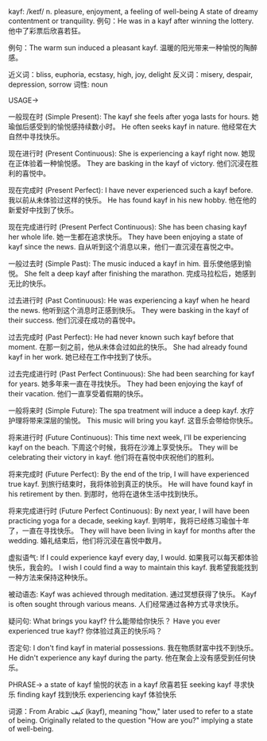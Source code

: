 kayf: /keɪf/
n.
pleasure, enjoyment, a feeling of well-being
A state of dreamy contentment or tranquility.
例句：He was in a kayf after winning the lottery. 他中了彩票后欣喜若狂。

例句：The warm sun induced a pleasant kayf. 温暖的阳光带来一种愉悦的陶醉感。

近义词：bliss, euphoria, ecstasy, high, joy, delight
反义词：misery, despair, depression, sorrow
词性: noun


USAGE->

一般现在时 (Simple Present):
The kayf she feels after yoga lasts for hours.  她瑜伽后感受到的愉悦感持续数小时。
He often seeks kayf in nature. 他经常在大自然中寻找快乐。


现在进行时 (Present Continuous):
She is experiencing a kayf right now. 她现在正体验着一种愉悦感。
They are basking in the kayf of victory. 他们沉浸在胜利的喜悦中。


现在完成时 (Present Perfect):
I have never experienced such a kayf before. 我以前从未体验过这样的快乐。
He has found kayf in his new hobby. 他在他的新爱好中找到了快乐。


现在完成进行时 (Present Perfect Continuous):
She has been chasing kayf her whole life. 她一生都在追求快乐。
They have been enjoying a state of kayf since the news.  自从听到这个消息以来，他们一直沉浸在喜悦之中。


一般过去时 (Simple Past):
The music induced a kayf in him. 音乐使他感到愉悦。
She felt a deep kayf after finishing the marathon. 完成马拉松后，她感到无比的快乐。


过去进行时 (Past Continuous):
He was experiencing a kayf when he heard the news. 他听到这个消息时正感到快乐。
They were basking in the kayf of their success. 他们沉浸在成功的喜悦中。


过去完成时 (Past Perfect):
He had never known such kayf before that moment. 在那一刻之前，他从未体会过如此的快乐。
She had already found kayf in her work. 她已经在工作中找到了快乐。


过去完成进行时 (Past Perfect Continuous):
She had been searching for kayf for years. 她多年来一直在寻找快乐。
They had been enjoying the kayf of their vacation. 他们一直享受着假期的快乐。


一般将来时 (Simple Future):
The spa treatment will induce a deep kayf.  水疗护理将带来深层的愉悦。
This music will bring you kayf. 这音乐会带给你快乐。


将来进行时 (Future Continuous):
This time next week, I'll be experiencing kayf on the beach. 下周这个时候，我将在沙滩上享受快乐。
They will be celebrating their victory in kayf. 他们将在喜悦中庆祝他们的胜利。


将来完成时 (Future Perfect):
By the end of the trip, I will have experienced true kayf. 到旅行结束时，我将体验到真正的快乐。
He will have found kayf in his retirement by then. 到那时，他将在退休生活中找到快乐。


将来完成进行时 (Future Perfect Continuous):
By next year, I will have been practicing yoga for a decade, seeking kayf. 到明年，我将已经练习瑜伽十年了，一直在寻找快乐。
They will have been living in kayf for months after the wedding. 婚礼结束后，他们将沉浸在喜悦中数月。


虚拟语气:
If I could experience kayf every day, I would. 如果我可以每天都体验快乐，我会的。
I wish I could find a way to maintain this kayf. 我希望我能找到一种方法来保持这种快乐。


被动语态:
Kayf was achieved through meditation. 通过冥想获得了快乐。
Kayf is often sought through various means. 人们经常通过各种方式寻求快乐。


疑问句:
What brings you kayf? 什么能带给你快乐？
Have you ever experienced true kayf? 你体验过真正的快乐吗？


否定句:
I don't find kayf in material possessions. 我在物质财富中找不到快乐。
He didn't experience any kayf during the party. 他在聚会上没有感受到任何快乐。




PHRASE->
a state of kayf  愉悦的状态
in a kayf  欣喜若狂
seeking kayf  寻求快乐
finding kayf  找到快乐
experiencing kayf  体验快乐

词源：From Arabic كيف (kayf), meaning "how," later used to refer to a state of being. Originally related to the question "How are you?" implying a state of well-being.

